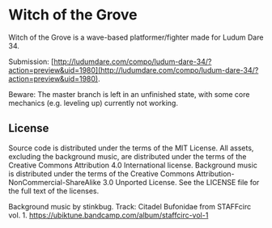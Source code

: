 Witch of the Grove
==================

Witch of the Grove is a wave-based platformer/fighter made for Ludum Dare 34.

Submission: [http://ludumdare.com/compo/ludum-dare-34/?action=preview&uid=1980](http://ludumdare.com/compo/ludum-dare-34/?action=preview&uid=1980).

Beware: The master branch is left in an unfinished state, with some core mechanics (e.g. leveling up) currently not working.

## License ##

Source code is distributed under the terms of the MIT License.
All assets, excluding the background music, are distributed under the terms of the Creative Commons Attribution 4.0 International license.
Background music is distributed under the terms of the Creative Commons Attribution-NonCommercial-ShareAlike 3.0 Unported License.
See the LICENSE file for the full text of the licenses.

Background music by stinkbug.
Track: Citadel Bufonidae from STAFFcirc vol. 1.
https://ubiktune.bandcamp.com/album/staffcirc-vol-1 
